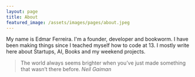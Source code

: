 ```yaml
---
layout: page
title: About
featured_image: /assets/images/pages/about.jpeg
---
```


My name is Edmar Ferreira. I'm a founder, developer and bookworm. I have been making things since I teached myself how to code at 13. I mostly write here about Startups, AI, Books and my weekend projects.

>The world always seems brighter when you’ve just made something that wasn’t there before. <cite>Neil Gaiman</cite>


